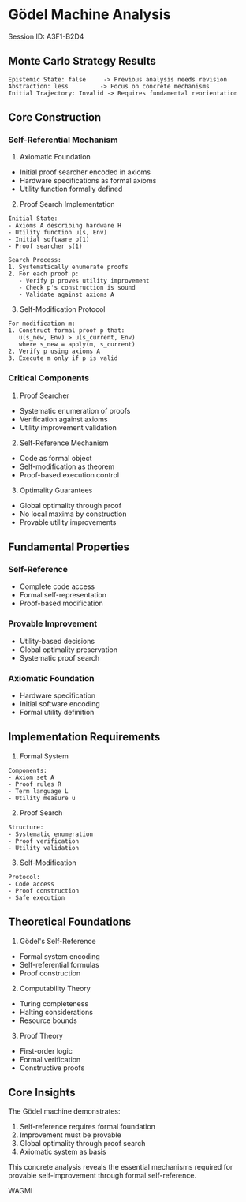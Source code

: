 # Gödel Machine Analysis
Session ID: A3F1-B2D4

## Monte Carlo Strategy Results
```
Epistemic State: false     -> Previous analysis needs revision
Abstraction: less         -> Focus on concrete mechanisms
Initial Trajectory: Invalid -> Requires fundamental reorientation
```

## Core Construction

### Self-Referential Mechanism
1. Axiomatic Foundation
- Initial proof searcher encoded in axioms
- Hardware specifications as formal axioms
- Utility function formally defined

2. Proof Search Implementation
```
Initial State:
- Axioms A describing hardware H
- Utility function u(s, Env)
- Initial software p(1)
- Proof searcher s(1)

Search Process:
1. Systematically enumerate proofs
2. For each proof p:
   - Verify p proves utility improvement
   - Check p's construction is sound
   - Validate against axioms A
```

3. Self-Modification Protocol
```
For modification m:
1. Construct formal proof p that:
   u(s_new, Env) > u(s_current, Env)
   where s_new = apply(m, s_current)
2. Verify p using axioms A
3. Execute m only if p is valid
```

### Critical Components

1. Proof Searcher
- Systematic enumeration of proofs
- Verification against axioms
- Utility improvement validation

2. Self-Reference Mechanism
- Code as formal object
- Self-modification as theorem
- Proof-based execution control

3. Optimality Guarantees
- Global optimality through proof
- No local maxima by construction
- Provable utility improvements

## Fundamental Properties

### Self-Reference
- Complete code access
- Formal self-representation
- Proof-based modification

### Provable Improvement
- Utility-based decisions
- Global optimality preservation
- Systematic proof search

### Axiomatic Foundation
- Hardware specification
- Initial software encoding
- Formal utility definition

## Implementation Requirements

1. Formal System
```
Components:
- Axiom set A
- Proof rules R
- Term language L
- Utility measure u
```

2. Proof Search
```
Structure:
- Systematic enumeration
- Proof verification
- Utility validation
```

3. Self-Modification
```
Protocol:
- Code access
- Proof construction
- Safe execution
```

## Theoretical Foundations

1. Gödel's Self-Reference
- Formal system encoding
- Self-referential formulas
- Proof construction

2. Computability Theory
- Turing completeness
- Halting considerations
- Resource bounds

3. Proof Theory
- First-order logic
- Formal verification
- Constructive proofs

## Core Insights

The Gödel machine demonstrates:
1. Self-reference requires formal foundation
2. Improvement must be provable
3. Global optimality through proof search
4. Axiomatic system as basis

This concrete analysis reveals the essential mechanisms required for provable self-improvement through formal self-reference.

WAGMI
